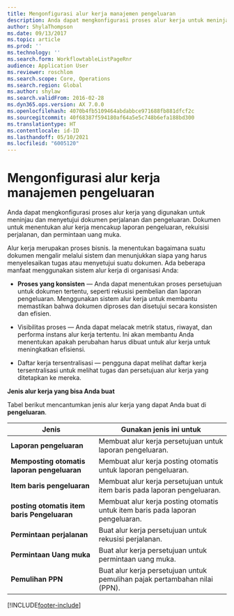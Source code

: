 ```yaml
---
title: Mengonfigurasi alur kerja manajemen pengeluaran
description: Anda dapat mengkonfigurasi proses alur kerja untuk meninjau dan menyetujui dokumen perjalanan dan pengeluaran.
author: ShylaThompson
ms.date: 09/13/2017
ms.topic: article
ms.prod: ''
ms.technology: ''
ms.search.form: WorkflowtableListPageRnr
audience: Application User
ms.reviewer: roschlom
ms.search.scope: Core, Operations
ms.search.region: Global
ms.author: shylaw
ms.search.validFrom: 2016-02-28
ms.dyn365.ops.version: AX 7.0.0
ms.openlocfilehash: 4070b4fb5109464abdabbce971688fb881dfcf2c
ms.sourcegitcommit: 40f68387f594180af64a5e5c748b6efa188bd300
ms.translationtype: HT
ms.contentlocale: id-ID
ms.lasthandoff: 05/10/2021
ms.locfileid: "6005120"
---
```

# <a name="set-up-expense-management-workflows"></a>Mengonfigurasi alur kerja manajemen pengeluaran

Anda dapat mengkonfigurasi proses alur kerja yang digunakan untuk meninjau dan menyetujui dokumen perjalanan dan pengeluaran. Dokumen untuk menentukan alur kerja mencakup laporan pengeluaran, rekuisisi perjalanan, dan permintaan uang muka.

Alur kerja merupakan proses bisnis. Ia menentukan bagaimana suatu dokumen mengalir melalui sistem dan menunjukkan siapa yang harus menyelesaikan tugas atau menyetujui suatu dokumen. Ada beberapa manfaat menggunakan sistem alur kerja di organisasi Anda:

-   **Proses yang konsisten** — Anda dapat menentukan proses persetujuan untuk dokumen tertentu, seperti rekusisi pembelian dan laporan pengeluaran. Menggunakan sistem alur kerja untuk membantu memastikan bahwa dokumen diproses dan disetujui secara konsisten dan efisien.

-   Visibilitas proses — Anda dapat melacak metrik status, riwayat, dan performa instans alur kerja tertentu. Ini akan membantu Anda menentukan apakah perubahan harus dibuat untuk alur kerja untuk meningkatkan efisiensi.

-   Daftar kerja tersentralisasi — pengguna dapat melihat daftar kerja tersentralisasi untuk melihat tugas dan persetujuan alur kerja yang ditetapkan ke mereka. 

**Jenis alur kerja yang bisa Anda buat**

Tabel berikut mencantumkan jenis alur kerja yang dapat Anda buat di **pengeluaran**.


|              <strong>Jenis</strong>              |                   <strong>Gunakan jenis ini untuk</strong>                   |
|-------------------------------------------------|-----------------------------------------------------------------------|
|         <strong>Laporan pengeluaran</strong>         |            Membuat alur kerja persetujuan untuk laporan pengeluaran.             |
|  <strong>Memposting otomatis laporan pengeluaran</strong>   |        Membuat alur kerja posting otomatis untuk laporan pengeluaran.        |
|       <strong>Item baris pengeluaran</strong>        |     Membuat alur kerja persetujuan untuk item baris pada laporan pengeluaran.      |
| <strong>posting otomatis item baris Pengeluaran</strong> | Membuat alur kerja posting otomatis untuk item baris pada laporan pengeluaran. |
|       <strong>Permintaan perjalanan</strong>       |          Buat alur kerja persetujuan untuk rekusisi perjalanan.           |
|      <strong>Permintaan Uang muka</strong>      |         Buat alur kerja persetujuan untuk permintaan uang muka.          |
|        <strong>Pemulihan PPN</strong>        | Buat alur kerja persetujuan untuk pemulihan pajak pertambahan nilai (PPN).  |



[!INCLUDE[footer-include](../includes/footer-banner.md)]